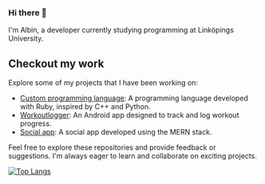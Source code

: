### Hi there 👋

I'm Albin, a developer currently studying programming at Linköpings University.

## Checkout my work
Explore some of my projects that I have been working on:
- [Custom programming language](https://github.com/Albin0208/Parser-in-ruby): A programming language developed with Ruby, inspired by C++ and Python.
- [Workoutlogger](https://github.com/Albin0208/WorkoutLogger): An Android app designed to track and log workout progress.
- [Social app](https://github.com/Albin0208/SocialApp): A social app developed using the MERN stack.

Feel free to explore these repositories and provide feedback or suggestions. I'm always eager to learn and collaborate on exciting projects.

[![Top Langs](https://github-readme-stats.vercel.app/api/top-langs/?username=albin0208&layout=compact&size_weight=0.5&count_weight=0.5&langs_count=6&exclude_repo=Traningsapp,webbserverprogrammering-1)](https://github.com/anuraghazra/github-readme-stats)
<!--
**Albin0208/albin0208** is a ✨ _special_ ✨ repository because its `README.md` (this file) appears on your GitHub profile.

Here are some ideas to get you started:

- 🔭 I’m currently working on ...
- 🌱 I’m currently learning ...
- 👯 I’m looking to collaborate on ...
- 🤔 I’m looking for help with ...
- 💬 Ask me about ...
- 📫 How to reach me: ...
- 😄 Pronouns: ...
- ⚡ Fun fact: ...
-->
